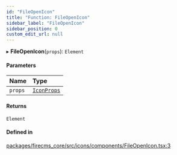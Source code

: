 ```yaml
---
id: "FileOpenIcon"
title: "Function: FileOpenIcon"
sidebar_label: "FileOpenIcon"
sidebar_position: 0
custom_edit_url: null
---
```


▸ **FileOpenIcon**(`props`): `Element`

#### Parameters

| Name | Type |
| :------ | :------ |
| `props` | [`IconProps`](../types/IconProps.md) |

#### Returns

`Element`

#### Defined in

[packages/firecms_core/src/icons/components/FileOpenIcon.tsx:3](https://github.com/FireCMSco/firecms/blob/d45f3739/packages/firecms_core/src/icons/components/FileOpenIcon.tsx#L3)
